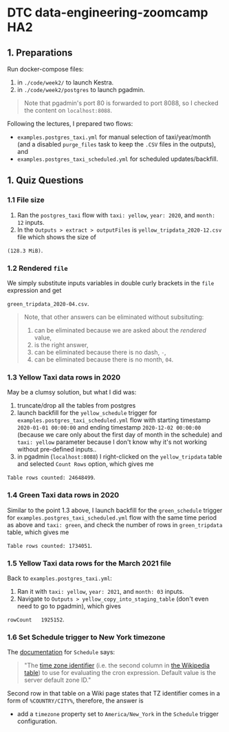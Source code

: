 # DTC data-engineering-zoomcamp HA2

## 1. Preparations

Run docker-compose files:

1. in `./code/week2/` to launch Kestra.
2. in `./code/week2/postgres` to launch pgadmin.

> Note that pgadmin's port 80 is forwarded to port 8088, so I checked the content on `localhost:8088`.

Following the lectures, I prepared two flows:

- `examples.postgres_taxi.yml` for manual selection of taxi/year/month (and a disabled `purge_files` task to keep the `.CSV` files in the outputs), and
- `examples.postgres_taxi_scheduled.yml` for scheduled updates/backfill.


## 1. Quiz Questions

### 1.1 File size

1. Ran the `postgres_taxi` flow with `taxi: yellow`, `year: 2020`, and `month: 12` inputs.
2. In the `Outputs > extract > outputFiles` is `yellow_tripdata_2020-12.csv` file which shows the size of

`(128.3 MiB)`.

### 1.2 Rendered `file`

We simply substitute inputs variables in double curly brackets in the `file` expression and get

`green_tripdata_2020-04.csv`.

> Note, that other answers can be eliminated without subsituting:
>
> 1. can be eliminated because we are asked about the *rendered* value,
> 2. is the right answer,
> 3. can be eliminated because there is no dash, `-`,
> 4. can be eliminated because there is no month, `04`.

### 1.3 Yellow Taxi data rows in 2020

May be a clumsy solution, but what I did was:

1. truncate/drop all the tables from postgres
2. launch backfill for the `yellow_schedule` trigger for `examples.postgres_taxi_scheduled.yml` flow with starting timestamp `2020-01-01 00:00:00` and ending timestamp `2020-12-02 00:00:00` (because we care only about the first day of month in the schedule) and `taxi: yellow` parameter because I don't know why it's not working without pre-defined inputs..
3. in pgadmin (`localhost:8088`) I right-clicked on the `yellow_tripdata` table and selected `Count Rows` option, which gives me

`Table rows counted: 24648499`.

### 1.4 Green Taxi data rows in 2020

Similar to the point 1.3 above, I launch backfill for the `green_schedule` trigger for `examples.postgres_taxi_scheduled.yml` flow with the same time period as above and `taxi: green`, and check the number of rows in `green_tripdata` table, which gives me

`Table rows counted: 1734051`.

### 1.5 Yellow Taxi data rows for the March 2021 file

Back to `examples.postgres_taxi.yml`:

1. Ran it with `taxi: yellow`, `year: 2021`, and `month: 03` inputs.
2. Navigate to `Outputs > yellow_copy_into_staging_table` (don't even need to go to pgadmin), which gives

`rowCount   1925152`.

### 1.6 Set Schedule trigger to New York timezone

The [documentation](https://kestra.io/plugins/trigger/triggers/io.kestra.plugin.core.trigger.schedule) for `Schedule` says:

> "The [time zone identifier](https://en.wikipedia.org/wiki/List_of_tz_database_time_zones) (i.e. the second column in [the Wikipedia table](https://en.wikipedia.org/wiki/List_of_tz_database_time_zones#List)) to use for evaluating the cron expression. Default value is the server default zone ID."

Second row in that table on a Wiki page states that TZ identifier comes in a form of `%COUNTRY/CITY%`, therefore, the answer is

- add a `timezone` property set to `America/New_York` in the `Schedule` trigger configuration.
